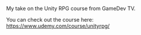 My take on the Unity RPG course from GameDev TV.

You can check out the course here: https://www.udemy.com/course/unityrpg/
